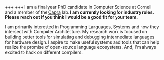 +++
+++
I am a final year PhD candidate in Computer Science at Cornell and a member of
the [Capra](https://capra.cs.cornell.edu/) lab. **I am currently looking for industry roles. Please reach out if you think I would be a good fit for your team.**

I am primarily interested in Programming Languages, Systems and how they intersect
with Computer Architecture. My research work is focused on
building better tools for simulating and debugging intermediate languages for
hardware design. I aspire to make useful systems and tools that can help
realize the promise of open-source language ecosystems. And, I'm always excited
to hack on different compilers.
